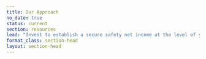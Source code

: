 ```yaml
---
title: Our Approach
no_date: true
status: current
section: resources
lead: "Invest to establish a secure safety net income at the level of your barebones budgetary needs first; then whatever the rest of your investments can produce in additional income is gravy."
format_class: section-head
layout: section-head
---
```


